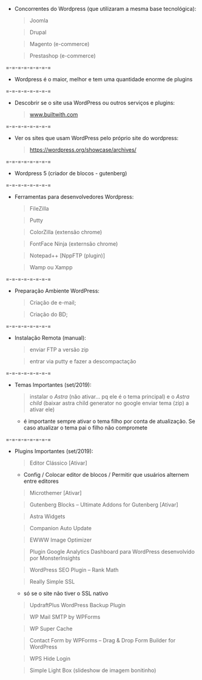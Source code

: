 - Concorrentes do Wordpress (que utilizaram a mesma base tecnológica):
    > Joomla

    > Drupal

    > Magento (e-commerce)

    > Prestashop (e-commerce)

=-=-=-=-=-=-=-=

- Wordpress é o maior, melhor e tem uma quantidade enorme de plugins

=-=-=-=-=-=-=-=

- Descobrir se o site usa WordPress ou outros serviços e plugins:
    > www.builtwith.com

=-=-=-=-=-=-=-=

- Ver os sites que usam WordPress pelo próprio site do wordpress:
    > https://wordpress.org/showcase/archives/

=-=-=-=-=-=-=-=

- Wordpress 5 (criador de blocos - gutenberg)

=-=-=-=-=-=-=-=

- Ferramentas para desenvolvedores Wordpress:
    > FileZilla

    > Putty

    > ColorZilla (extensão chrome)

    > FontFace Ninja (externsão chrome)

    > Notepad++ [NppFTP (plugin)]

    > Wamp ou Xampp

=-=-=-=-=-=-=-=

- Preparação Ambiente WordPress:
    > Criação de e-mail;

    > Criação do BD;

=-=-=-=-=-=-=-=

- Instalação Remota (manual):
    > enviar FTP a versão zip

    > entrar via putty e fazer a descompactação

=-=-=-=-=-=-=-=

- Temas Importantes (set/2019):
    > instalar o *Astra* (não ativar... pq ele é o tema principal) e o *Astra child* (baixar astra child generator no google enviar tema (zip) a ativar ele)
     * é importante sempre ativar o tema filho por conta de atualização. Se caso atualizar o tema pai o filho não compromete

=-=-=-=-=-=-=-=

- Plugins Importantes (set/2019):
    > Editor Clássico [Ativar]
     * Config / Colocar editor de blocos / Permitir que usuários alternem entre editores

    > Microthemer [Ativar]

    > Gutenberg Blocks – Ultimate Addons for Gutenberg [Ativar]

    > Astra Widgets

    > Companion Auto Update

    > EWWW Image Optimizer

    > Plugin Google Analytics Dashboard para WordPress desenvolvido por MonsterInsights

    > WordPress SEO Plugin – Rank Math

    > Really Simple SSL
     * só se o site não tiver o SSL nativo

    > UpdraftPlus WordPress Backup Plugin

    > WP Mail SMTP by WPForms

    > WP Super Cache

    > Contact Form by WPForms – Drag & Drop Form Builder for WordPress

    > WPS Hide Login

    > Simple Light Box (slideshow de imagem bonitinho)